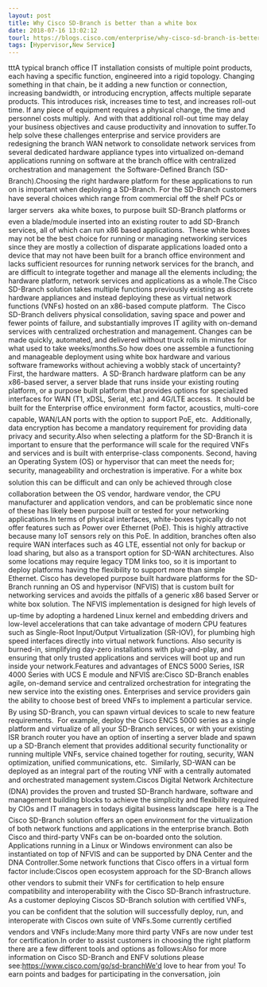 ```yaml
---
layout: post
title: Why Cisco SD-Branch is better than a white box
date: 2018-07-16 13:02:12
tourl: https://blogs.cisco.com/enterprise/why-cisco-sd-branch-is-better-than-a-white-box
tags: [Hypervisor,New Service]
---
```

tttA typical branch office IT installation consists of multiple point products, each having a specific function, engineered into a rigid topology. Changing something in that chain, be it adding a new function or connection, increasing bandwidth, or introducing encryption, affects multiple separate products. This introduces risk, increases time to test, and increases roll-out time. If any piece of equipment requires a physical change, the time and personnel costs multiply.  And with that additional roll-out time may delay your business objectives and cause productivity and innovation to suffer.To help solve these challenges enterprise and service providers are redesigning the branch WAN network to consolidate network services from several dedicated hardware appliance types into virtualized on-demand applications running on software at the branch office with centralized orchestration and management  the Software-Defined Branch (SD-Branch).Choosing the right hardware platform for these applications to run on is important when deploying a SD-Branch. For the SD-Branch customers have several choices which range from commercial off the shelf PCs or larger servers  aka white boxes, to purpose built SD-Branch platforms or even a blade/module inserted into an existing router to add SD-Branch services, all of which can run x86 based applications.  These white boxes may not be the best choice for running or managing networking services since they are mostly a collection of disparate applications loaded onto a device that may not have been built for a branch office environment and lacks sufficient resources for running network services for the branch, and are difficult to integrate together and manage all the elements including; the hardware platform, network services and applications as a whole.The Cisco SD-Branch solution takes multiple functions previously existing as discrete hardware appliances and instead deploying these as virtual network functions (VNFs) hosted on an x86-based compute platform.  The Cisco SD-Branch delivers physical consolidation, saving space and power and fewer points of failure, and substantially improves IT agility with on-demand services with centralized orchestration and management. Changes can be made quickly, automated, and delivered without truck rolls in minutes for what used to take weeks/months.So how does one assemble a functioning and manageable deployment using white box hardware and various software frameworks without achieving a wobbly stack of uncertainty?  First, the hardware matters.  A SD-Branch hardware platform can be any x86-based server, a server blade that runs inside your existing routing platform, or a purpose built platform that provides options for specialized interfaces for WAN (T1, xDSL, Serial, etc.) and 4G/LTE access.  It should be built for the Enterprise office environment  form factor, acoustics, multi-core capable, WAN/LAN ports with the option to support PoE, etc.  Additionally, data encryption has become a mandatory requirement for providing data privacy and security.Also when selecting a platform for the SD-Branch it is important to ensure that the performance will scale for the required VNFs and services and is built with enterprise-class components. Second, having an Operating System (OS) or hypervisor that can meet the needs for; security, manageability and orchestration is imperative. For a white box solution this can be difficult and can only be achieved through close collaboration between the OS vendor, hardware vendor, the CPU manufacturer and application vendors, and can be problematic since none of these has likely been purpose built or tested for your networking applications.In terms of physical interfaces, white-boxes typically do not offer features such as Power over Ethernet (PoE). This is highly attractive because many IoT sensors rely on this PoE. In addition, branches often also require WAN interfaces such as 4G LTE, essential not only for backup or load sharing, but also as a transport option for SD-WAN architectures. Also some locations may require legacy TDM links too, so it is important to deploy platforms having the flexibility to support more than simple Ethernet. Cisco has developed purpose built hardware platforms for the SD-Branch running an OS and hypervisor (NFVIS) that is custom built for networking services and avoids the pitfalls of a generic x86 based Server or white box solution. The NFVIS implementation is designed for high levels of up-time by adopting a hardened Linux kernel and embedding drivers and low-level accelerations that can take advantage of modern CPU features such as Single-Root Input/Output Virtualization (SR-IOV), for plumbing high speed interfaces directly into virtual network functions. Also security is burned-in, simplifying day-zero installations with plug-and-play, and ensuring that only trusted applications and services will boot up and run inside your network.Features and advantages of ENCS 5000 Series, ISR 4000 Series with UCS E module and NFVIS are:Cisco SD-Branch enables agile, on-demand service and centralized orchestration for integrating the new service into the existing ones. Enterprises and service providers gain the ability to choose best of breed VNFs to implement a particular service. By using SD-Branch, you can spawn virtual devices to scale to new feature requirements.  For example, deploy the Cisco ENCS 5000 series as a single platform and virtualize of all your SD-Branch services, or with your existing ISR branch router you have an option of inserting a server blade and spawn up a SD-Branch element that provides additional security functionality or running multiple VNFs, service chained together for routing, security, WAN optimization, unified communications, etc.  Similarly, SD-WAN can be deployed as an integral part of the routing VNF with a centrally automated and orchestrated management system.Ciscos Digital Network Architecture (DNA) provides the proven and trusted SD-Branch hardware, software and management building blocks to achieve the simplicity and flexibility required by CIOs and IT managers in todays digital business landscape  here is a The Cisco SD-Branch solution offers an open environment for the virtualization of both network functions and applications in the enterprise branch. Both Cisco and third-party VNFs can be on-boarded onto the solution.  Applications running in a Linux or Windows environment can also be instantiated on top of NFVIS and can be supported by DNA Center and the DNA Controller.Some network functions that Cisco offers in a virtual form factor include:Ciscos open ecosystem approach for the SD-Branch allows other vendors to submit their VNFs for certification to help ensure compatibility and interoperability with the Cisco SD-Branch infrastructure. As a customer deploying Ciscos SD-Branch solution with certified VNFs, you can be confident that the solution will successfully deploy, run, and interoperate with Ciscos own suite of VNFs.Some currently certified vendors and VNFs include:Many more third party VNFs are now under test for certification.In order to assist customers in choosing the right platform there are a few different tools and options as follows:Also for more information on Cisco SD-Branch and ENFV solutions please see:https://www.cisco.com/go/sd-branchWe'd love to hear from you! To earn points and badges for participating in the conversation, join 